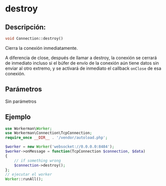 # destroy
## Descripción:
```php
void Connection::destroy()
```

Cierra la conexión inmediatamente.

A diferencia de close, después de llamar a destroy, la conexión se cerrará de inmediato incluso si el búfer de envío de la conexión aún tiene datos sin enviar al otro extremo, y se activará de inmediato el callback ```onClose``` de esa conexión.

## Parámetros

Sin parámetros


## Ejemplo

```php
use Workerman\Worker;
use Workerman\Connection\TcpConnection;
require_once __DIR__ . '/vendor/autoload.php';

$worker = new Worker('websocket://0.0.0.0:8484');
$worker->onMessage = function(TcpConnection $connection, $data)
{
    // if something wrong
    $connection->destroy();
};
// ejecutar el worker
Worker::runAll();
```

